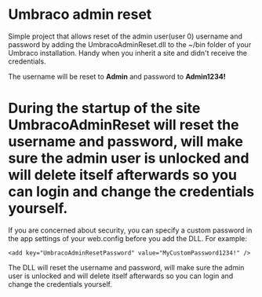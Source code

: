 # Umbraco admin reset
Simple project that allows reset of the admin user(user 0) username and password by adding the UmbracoAdminReset.dll to the ~/bin folder of your Umbraco installation. Handy when you inherit a site and didn't receive the credentials.

The username will be reset to **Admin** and password to **Admin1234!**

During the startup of the site UmbracoAdminReset will reset the username and password, will make sure the admin user is unlocked and will delete itself afterwards so you can login and change the credentials yourself.
=======
If you are concerned about security, you can specify a custom password in the app settings of your web.config before you add the DLL. For example:

```
<add key="UmbracoAdminResetPassword" value="MyCustomPassword1234!" />
```

The DLL will reset the username and password, will make sure the admin user is unlocked and will delete itself afterwards so you can login and change the credentials yourself.
